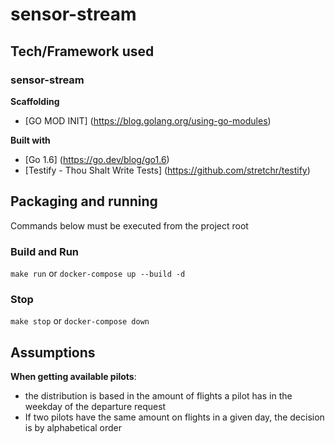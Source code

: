 # sensor-stream

## Tech/Framework used

### sensor-stream
<b>Scaffolding</b>
- [GO MOD INIT] (https://blog.golang.org/using-go-modules)

<b>Built with</b>
- [Go 1.6] (https://go.dev/blog/go1.6)
- [Testify - Thou Shalt Write Tests] (https://github.com/stretchr/testify)

## Packaging and running

Commands below must be executed from the project root

### Build and Run

`make run` or `docker-compose up --build -d`

### Stop

`make stop` or `docker-compose down`

## Assumptions

<b>When getting available pilots</b>:

- the distribution is based in the amount of flights a pilot has
  in the weekday of the departure request
- If two pilots have the same amount on flights in a given day,
  the decision is by alphabetical order